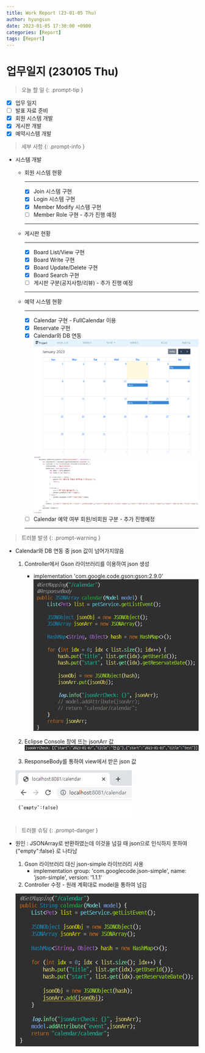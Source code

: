 ```yaml
---
title: Work Report (23-01-05 Thu)
author: hyungsun
date: 2023-01-05 17:30:00 +0900
categories: [Report]
tags: [Report]
---
```


# 업무일지 (230105 Thu)

> 오늘 할 일
{: .prompt-tip }
  + [x] 업무 일지
  + [ ] 발표 자료 준비
  + [x] 회원 시스템 개발
  + [x] 게시판 개발
  + [x] 예약시스템 개발

> 세부 사항
{: .prompt-info }
- 시스템 개발
   - 회원 시스템 현황

      ---
      + [x] Join 시스템 구현
      + [x] Login 시스템 구현
      + [x] Member Modify 시스템 구현
      + [ ] Member Role 구현 - 추가 진행 예정

      ---

   - 게시판 현황

      ---
      + [x] Board List/View 구현
      + [x] Board Write 구현
      + [x] Board Update/Delete 구현
      + [x] Board Search 구현
      + [ ] 게시판 구분(공지사항/리뷰) - 추가 진행 예정

      ---
   - 예약 시스템 현황

      ---
      + [x] Calendar 구현 - FullCalendar 이용
      + [x] Reservate 구현
      + [x] Calendar와 DB 연동
      ![Calendar-DB](/assets/img/trouble/calendar-DB.png)
      ![Calendar-DB-script](/assets/img/trouble/calendar-DB-script.png)
      + [ ] Calendar 예약 여부 회원/비회원 구분 - 추가 진행예정

      ---

> 트러블 발생
{: .prompt-warning }
- Calendar와 DB 연동 중 json 값이 넘어가지않음
   1. Controller에서 Gson 라이브러리를 이용하여 json 생성
      - implementation 'com.google.code.gson:gson:2.9.0'
   ![hsonerror-2](/assets/img/trouble/jsonerror-2.png)

   2. Eclipse Console 창에 뜨는 jsonArr 값
   ![jsonerror-1](/assets/img/trouble/jsonerror-1.png)

   3. ResponseBody를 통하여 view에서 받은 json 값

   ![jsonerror-3](/assets/img/trouble/jsonerror-3.png)

> 트러블 슈팅
{: .prompt-danger }
- 원인 : JSONArray로 반환하였는데 이것을 넘길 때 json으로 인식하지 못하여 {"empty":false} 로 나타남
   1. Gson 라이브러리 대신 json-simple 라이브러리 사용
      + implementation group: 'com.googlecode.json-simple', name: 'json-simple', version: '1.1.1'
   2. Controller 수정 - 원래 계획대로 model을 통하여 넘김

   ![jsonerror-4](/assets/img/trouble/jsonerror-4.png)

   
   